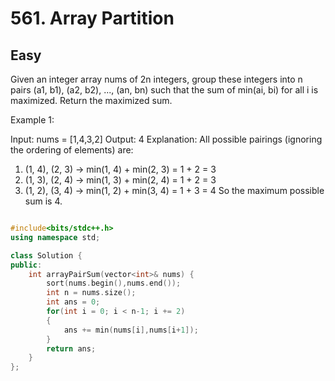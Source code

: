 # 561. Array Partition
## Easy

Given an integer array nums of 2n integers, group these integers into n pairs (a1, b1), (a2, b2), ..., (an, bn) such that the sum of min(ai, bi) for all i is maximized. Return the maximized sum.



Example 1:

Input: nums = [1,4,3,2]
Output: 4
Explanation: All possible pairings (ignoring the ordering of elements) are:
1. (1, 4), (2, 3) -> min(1, 4) + min(2, 3) = 1 + 2 = 3
2. (1, 3), (2, 4) -> min(1, 3) + min(2, 4) = 1 + 2 = 3
3. (1, 2), (3, 4) -> min(1, 2) + min(3, 4) = 1 + 3 = 4
So the maximum possible sum is 4.


```c++

#include<bits/stdc++.h>
using namespace std;

class Solution {
public:
    int arrayPairSum(vector<int>& nums) {
        sort(nums.begin(),nums.end());
        int n = nums.size();
        int ans = 0;
        for(int i = 0; i < n-1; i += 2)
        {
            ans += min(nums[i],nums[i+1]);
        }
        return ans;
    }
};
```
